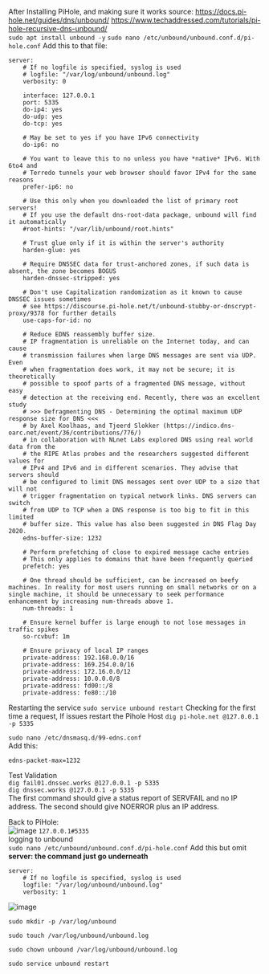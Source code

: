 After Installing PiHole, and making sure it works
source: https://docs.pi-hole.net/guides/dns/unbound/
https://www.techaddressed.com/tutorials/pi-hole-recursive-dns-unbound/ <br/>
```sudo apt install unbound -y```
```sudo nano /etc/unbound/unbound.conf.d/pi-hole.conf```
Add this to that file:
```
server:
    # If no logfile is specified, syslog is used
    # logfile: "/var/log/unbound/unbound.log"
    verbosity: 0

    interface: 127.0.0.1
    port: 5335
    do-ip4: yes
    do-udp: yes
    do-tcp: yes

    # May be set to yes if you have IPv6 connectivity
    do-ip6: no

    # You want to leave this to no unless you have *native* IPv6. With 6to4 and
    # Terredo tunnels your web browser should favor IPv4 for the same reasons
    prefer-ip6: no

    # Use this only when you downloaded the list of primary root servers!
    # If you use the default dns-root-data package, unbound will find it automatically
    #root-hints: "/var/lib/unbound/root.hints"

    # Trust glue only if it is within the server's authority
    harden-glue: yes

    # Require DNSSEC data for trust-anchored zones, if such data is absent, the zone becomes BOGUS
    harden-dnssec-stripped: yes

    # Don't use Capitalization randomization as it known to cause DNSSEC issues sometimes
    # see https://discourse.pi-hole.net/t/unbound-stubby-or-dnscrypt-proxy/9378 for further details
    use-caps-for-id: no

    # Reduce EDNS reassembly buffer size.
    # IP fragmentation is unreliable on the Internet today, and can cause
    # transmission failures when large DNS messages are sent via UDP. Even
    # when fragmentation does work, it may not be secure; it is theoretically
    # possible to spoof parts of a fragmented DNS message, without easy
    # detection at the receiving end. Recently, there was an excellent study
    # >>> Defragmenting DNS - Determining the optimal maximum UDP response size for DNS <<<
    # by Axel Koolhaas, and Tjeerd Slokker (https://indico.dns-oarc.net/event/36/contributions/776/)
    # in collaboration with NLnet Labs explored DNS using real world data from the
    # the RIPE Atlas probes and the researchers suggested different values for
    # IPv4 and IPv6 and in different scenarios. They advise that servers should
    # be configured to limit DNS messages sent over UDP to a size that will not
    # trigger fragmentation on typical network links. DNS servers can switch
    # from UDP to TCP when a DNS response is too big to fit in this limited
    # buffer size. This value has also been suggested in DNS Flag Day 2020.
    edns-buffer-size: 1232

    # Perform prefetching of close to expired message cache entries
    # This only applies to domains that have been frequently queried
    prefetch: yes

    # One thread should be sufficient, can be increased on beefy machines. In reality for most users running on small networks or on a single machine, it should be unnecessary to seek performance enhancement by increasing num-threads above 1.
    num-threads: 1

    # Ensure kernel buffer is large enough to not lose messages in traffic spikes
    so-rcvbuf: 1m

    # Ensure privacy of local IP ranges
    private-address: 192.168.0.0/16
    private-address: 169.254.0.0/16
    private-address: 172.16.0.0/12
    private-address: 10.0.0.0/8
    private-address: fd00::/8
    private-address: fe80::/10
```
Restarting the service
```sudo service unbound restart```
Checking for the first time a request, If issues restart the Pihole Host
```dig pi-hole.net @127.0.0.1 -p 5335```

```sudo nano /etc/dnsmasq.d/99-edns.conf```<br/>
Add this:<br/>
```
edns-packet-max=1232
```
Test Validation<br/>
```dig fail01.dnssec.works @127.0.0.1 -p 5335```<br/>
```dig dnssec.works @127.0.0.1 -p 5335```<br/>
The first command should give a status report of SERVFAIL and no IP address. The second should give NOERROR plus an IP address.

Back to PiHole:<br/>
![image](https://user-images.githubusercontent.com/44326428/200484961-4407e0e9-a96e-4c2c-9ef5-7995dbd38063.png)
```127.0.0.1#5335```<br/>
logging to unbound<br/>
```sudo nano /etc/unbound/unbound.conf.d/pi-hole.conf```
Add this but omit **server:   the command just go underneath**<br/>

```
server:
    # If no logfile is specified, syslog is used
    logfile: "/var/log/unbound/unbound.log"
    verbosity: 1
```
![image](https://user-images.githubusercontent.com/44326428/218625265-83a16621-fb19-426f-b881-f86fce5e9ded.png)<br/>
```
sudo mkdir -p /var/log/unbound
```
```
sudo touch /var/log/unbound/unbound.log
```
```
sudo chown unbound /var/log/unbound/unbound.log
```
```
sudo service unbound restart
```

    




